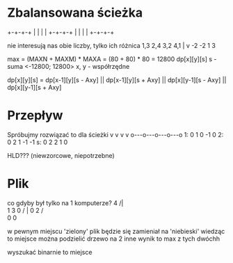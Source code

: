 # Zbalansowana ścieżka
+-+-+-+
| | | |
+-+-+-+
| | | |
+-+-+-+

nie interesują nas obie liczby, tylko ich różnica
1,3 2,4
3,2 4,1
|
v
-2 -2
1  3

max = (MAXN + MAXM) * MAXA = (80 + 80) * 80 = 12800
dp[x][y][s]
s - suma <-12800; 12800>
x, y - współrzędne

dp[x][y][s] = 
dp[x-1][y][s - Axy] || dp[x-1][y][s + Axy] ||
dp[x][y-1][s - Axy] || dp[x][y-1][s + Axy]


# Przepływ
Spróbujmy rozwiązać to dla ścieżki
       v       v
       v   v
   o---o---o---o---o
1: 0   1   0   -1  0
2: 0   2   1   -1  -1
s: 0   2   2   1   0

HLD??? (niewzorcowe, niepotrzebne)


# Plik
co gdyby był tylko na 1 komputerze?
      4
     /|\
    1 3 0
   /  |
  0   2
     / \
    0   0

w pewnym miejscu 'zielony' plik będzie się zamieniał na 'niebieski'
wiedząc to miejsce można podzielić drzewo na 2 inne
wynik to max z tych dwóchh

wyszukać binarnie to miejsce

